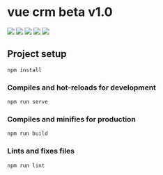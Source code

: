 # vue crm beta v1.0 
 ![](https://i.ibb.co/qkCfKGW/01.png)
 ![](https://i.ibb.co/WKSzR28/02.png)
 ![](https://i.ibb.co/68M648q/1.png)
 ![](https://i.ibb.co/5LTFHch/2.png)
 ![](https://i.ibb.co/6rsCbB9/image.png)
## Project setup
```
npm install
```

### Compiles and hot-reloads for development
```
npm run serve
```

### Compiles and minifies for production
```
npm run build
```

### Lints and fixes files
```
npm run lint
```

